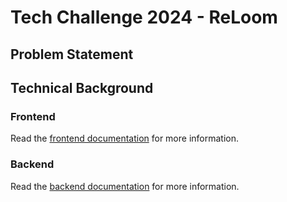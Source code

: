 # Tech Challenge 2024 - ReLoom

## Problem Statement

## Technical Background

### Frontend
Read the [frontend documentation](docs/frontend.md) for more information.

### Backend
Read the [backend documentation](docs/backend.md) for more information.